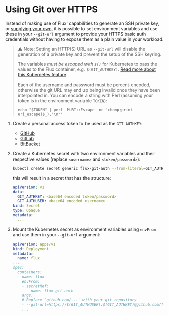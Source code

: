 # Using Git over HTTPS

Instead of making use of Flux' capabilities to generate an SSH private
key, or [supplying your own](provide-own-ssh-key.md), it is possible to
set environment variables and use these in your `--git-url` argument to
provide your HTTPS basic auth credentials without having to expose them
as a plain value in your workload.

> ⚠ Note:
> Setting an HTTP(S) URL as `--git-url` will disable the
> generation of a private key and prevent the setup of the SSH keyring.
>
> The variables _must be escaped with `$()`_ for Kubernetes
> to pass the values to the Flux container, e.g. `$(GIT_AUTHKEY)`.
> [Read more about this Kubernetes feature](https://kubernetes.io/docs/tasks/inject-data-application/define-environment-variable-container/#using-environment-variables-inside-of-your-config).
>
> Each of the username and password must be percent-encoded, otherwise
> the git URL may end up being invalid once they have been interpolated
> in. You can encode a string with Perl (assuming your token is in the
> environment variable `TOKEN`):
>
> `echo "$TOKEN" | perl -MURI::Escape -ne 'chomp;print uri_escape($_),"\n"'`

1. Create a personal access token to be used as the `GIT_AUTHKEY`:

    - [GitHub](https://help.github.com/en/articles/creating-a-personal-access-token-for-the-command-line)
    - [GitLab](https://docs.gitlab.com/ee/user/profile/personal_access_tokens.html#creating-a-personal-access-token)
    - [BitBucket](https://confluence.atlassian.com/bitbucketserver/personal-access-tokens-939515499.html)

1. Create a Kubernetes secret with two environment variables and their
   respective values (replace `<username>` and `<token/password>`):

    ```sh
    kubectl create secret generic flux-git-auth --from-literal=GIT_AUTHUSER=<username> --from-literal=GIT_AUTHKEY=<token/password>
    ```

    this will result in a secret that has the structure:

    ```yaml
    apiVersion: v1
    data:
      GIT_AUTHKEY: <base64 encoded token/password>
      GIT_AUTHUSER: <base64 encoded username>
    kind: Secret
    type: Opaque
    metadata:
      ...
    ```

1. Mount the Kubernetes secret as environment variables using `envFrom`
   and use them in your `--git-url` argument:

    ```yaml
    apiVersion: apps/v1
    kind: Deployment
    metadata:
      name: flux
    ...
    spec:
      containers:
      - name: flux
        envFrom:
        - secretRef:
            name: flux-git-auth
        args:
        # Replace `github.com/...` with your git repository 
        - --git-url=https://$(GIT_AUTHUSER):$(GIT_AUTHKEY)@github.com/fluxcd/flux-get-started.git
        ...
    ```
